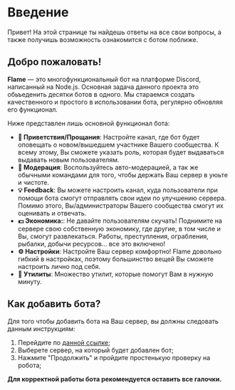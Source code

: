 # Введение

Привет! На этой странице ты найдешь ответы на все свои вопросы, а также получишь возможность ознакомится с ботом поближе.

## Добро пожаловать!

**Flame** — это многофункциональный бот на платформе Discord, написанный на Node.js. Основная задача данного проекта это обьъеденить десятки ботов в одного. Мы стараемся создать качественного и простого в использовании бота, регулярно обновляя его функционал.

Ниже представлен лишь основной функционал бота:

* **👋 Приветствия/Прощания**: Настройте канал, где бот будет оповещать о новом/вышедшем участнике Вашего сообщества. К всему этому, Вы сможете указать роль, которая будет выдаваться выдавать новым пользователям.
* **🔧 Модерация**: Воспользуйтесь авто-модерацией, а так же обычными командами для того, чтобы держать Ваш сервер в уюьте и чистоте.
* **💡 Feedback**: Вы можете настроить канал, куда пользователи при помощи бота смогут отправлять свои идеи по улучшению сервера. Помимо этого, Вы/администраторы Вашего сообщества смогут их оценивать и отвечать.
* **💵 Экономика:**: Не давайте пользователям скучать! Поднимите на сервере свою собственную экономику, где другие, в том числе и Вы, смогут развлекаться. Работы, преступления, ограбления, рыбалки, добычи ресурсов... все это включено!
* **⚙️ Настройки**: Настройте Ваш сервер комфортно! Flame довольно гибкий в настройках, поэтому большинство вещей Вы сможете настроить лично под себя.
* **🔗 Утилиты**: Множество утилит, которые помогут Вам в нужную минуту.

## Как добавить бота?
Для того чтобы добавить бота на Ваш сервер, вы должны следовать данным инструкциям:
    
1. Перейдите по [данной ссылке](https://discord.com/oauth2/authorize?client_id=681096280193368073&permissions=8&scope=bot%20applications.commands);
2. Выберете сервер, на который будет добавлен бот;
3. Нажмите "Продолжить" и пройдите простенькую проверку на робота;

**Для корректной работы бота рекомендуется оставить все галочки.**

